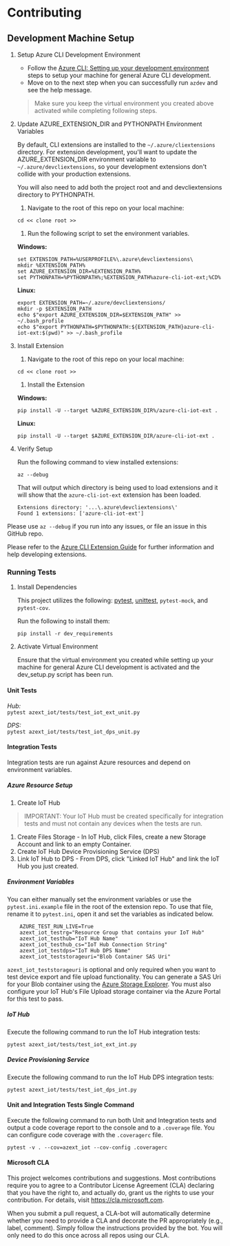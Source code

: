 # Contributing

## Development Machine Setup

1. Setup Azure CLI Development Environment

    - Follow the [Azure CLI: Setting up your development environment](https://github.com/Azure/azure-cli/blob/master/doc/configuring_your_machine.md) steps to setup your machine for general Azure CLI development.
    - Move on to the next step when you can successfully run `azdev` and see the help message.

    > Make sure you keep the virtual environment you created above activated while completing following steps.

1. Update AZURE_EXTENSION_DIR and PYTHONPATH Environment Variables

    By default, CLI extensions are installed to the `~/.azure/cliextensions` directory.  For extension development, you'll want to update the AZURE_EXTENSION_DIR environment variable to `~/.azure/devcliextensions`, so your development extensions don't collide with your production extensions.

    You will also need to add both the project root and and devcliextensions directory to PYTHONPATH.

    1. Navigate to the root of this repo on your local machine:

    ```
    cd << clone root >>
    ```

    1. Run the following script to set the environment variables.

    **Windows:**

    ```
    set EXTENSION_PATH=%USERPROFILE%\.azure\devcliextensions\
    mkdir %EXTENSION_PATH%
    set AZURE_EXTENSION_DIR=%EXTENSION_PATH%
    set PYTHONPATH=%PYTHONPATH%;%EXTENSION_PATH%azure-cli-iot-ext;%CD%
    ```
    **Linux:**

    ```
    export EXTENSION_PATH=~/.azure/devcliextensions/
    mkdir -p $EXTENSION_PATH
    echo $"export AZURE_EXTENSION_DIR=$EXTENSION_PATH" >> ~/.bash_profile
    echo $"export PYTHONPATH=$PYTHONPATH:${EXTENSION_PATH}azure-cli-iot-ext:$(pwd)" >> ~/.bash_profile
    ```

1. Install Extension

    1. Navigate to the root of this repo on your local machine:

    ```
    cd << clone root >>
    ```

    1. Install the Extension

    **Windows:**
    ```
    pip install -U --target %AZURE_EXTENSION_DIR%/azure-cli-iot-ext .
    ```

    **Linux:**
    ```
    pip install -U --target $AZURE_EXTENSION_DIR/azure-cli-iot-ext .
    ```

1. Verify Setup

    Run the following command to view installed extensions:

    `az --debug`

    That will output which directory is being used to load extensions and it will show that the `azure-cli-iot-ext` extension has been loaded.

    ```
    Extensions directory: '...\.azure\devcliextensions\'
    Found 1 extensions: ['azure-cli-iot-ext']
    ```

Please use `az --debug` if you run into any issues, or file an issue in this GitHub repo.

Please refer to the [Azure CLI Extension Guide](https://github.com/Azure/azure-cli/tree/master/doc/extensions) for further information and help developing extensions.

### Running Tests

1. Install Dependencies

    This project utilizes the following: [pytest](https://docs.pytest.org/en/latest/), [unittest](https://docs.python.org/3.6/library/unittest.html), `pytest-mock`, and `pytest-cov`.

    Run the following to install them:

    `pip install -r dev_requirements`

1. Activate Virtual Environment

    Ensure that the virtual environment you created while setting up your machine for general Azure CLI development is activated and the dev_setup.py script has been run.

#### Unit Tests

_Hub:_  
`pytest azext_iot/tests/test_iot_ext_unit.py`

_DPS:_  
`pytest azext_iot/tests/test_iot_dps_unit.py`

#### Integration Tests

Integration tests are run against Azure resources and depend on environment variables.

##### Azure Resource Setup

1. Create IoT Hub
> IMPORTANT: Your IoT Hub must be created specifically for integration tests and must not contain any devices when the tests are run.
1. Create Files Storage - In IoT Hub, click Files, create a new Storage Account and link to an empty Container.
1. Create IoT Hub Device Provisioning Service (DPS)
1. Link IoT Hub to DPS - From DPS, click "Linked IoT Hub" and link the IoT Hub you just created.

##### Environment Variables
You can either manually set the environment variables or use the `pytest.ini.example` file in the root of the extension repo. To use that file, rename it to `pytest.ini`, open it and set the variables as indicated below.

```
    AZURE_TEST_RUN_LIVE=True
    azext_iot_testrg="Resource Group that contains your IoT Hub"
    azext_iot_testhub="IoT Hub Name"
    azext_iot_testhub_cs="IoT Hub Connection String"
    azext_iot_testdps="IoT Hub DPS Name"
    azext_iot_teststorageuri="Blob Container SAS Uri"
```

`azext_iot_teststorageuri` is optional and only required when you want to test device export and file upload functionality. You can generate a SAS Uri for your Blob container using the [Azure Storage Explorer](https://azure.microsoft.com/en-us/features/storage-explorer/).  You must also configure your IoT Hub's File Upload storage container via the Azure Portal for this test to pass.


##### IoT Hub

Execute the following command to run the IoT Hub integration tests:

`pytest azext_iot/tests/test_iot_ext_int.py`


##### Device Provisioning Service

Execute the following command to run the IoT Hub DPS integration tests:

`pytest azext_iot/tests/test_iot_dps_int.py`

#### Unit and Integration Tests Single Command

Execute the following command to run both Unit and Integration tests and output a code coverage report to the console and to a `.coverage` file.  You can configure code coverage with the `.coveragerc` file.

`pytest -v . --cov=azext_iot --cov-config .coveragerc`

#### Microsoft CLA

This project welcomes contributions and suggestions.  Most contributions require you to agree to a
Contributor License Agreement (CLA) declaring that you have the right to, and actually do, grant us
the rights to use your contribution. For details, visit https://cla.microsoft.com.

When you submit a pull request, a CLA-bot will automatically determine whether you need to provide
a CLA and decorate the PR appropriately (e.g., label, comment). Simply follow the instructions
provided by the bot. You will only need to do this once across all repos using our CLA.